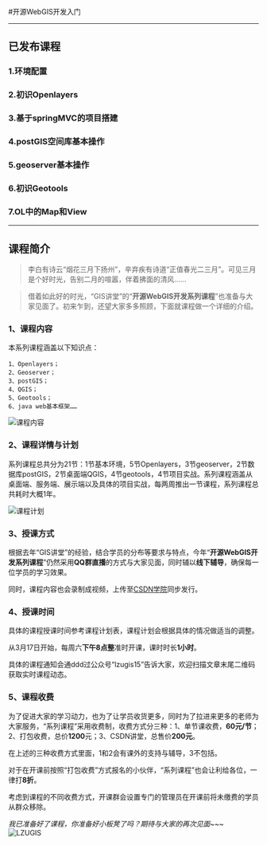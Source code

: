#开源WebGIS开发入门

---
## 已发布课程

### 1.环境配置

### 2.初识Openlayers

### 3.基于springMVC的项目搭建

### 4.postGIS空间库基本操作

### 5.geoserver基本操作

### 6.初识Geotools

### 7.OL中的Map和View


---
## 课程简介
 >李白有诗云“烟花三月下扬州”，辛弃疾有诗道“正值春光二三月”。可见三月是个好时光，告别二月的喧嚣，伴着拂面的清风……

>借着如此好的时光，“GIS讲堂”的“**开源WebGIS开发系列课程**”也准备与大家见面了。初来乍到，还望大家多多照顾，下面就课程做一个详细的介绍。

### 1、课程内容
本系列课程涵盖以下知识点：
```
1、Openlayers；
2、Geoserver；
3、postGIS；
4、QGIS；
5、Geotools；
6、java web基本框架……
```
![课程内容](https://upload-images.jianshu.io/upload_images/6826673-64959906fb645247.png?imageMogr2/auto-orient/strip%7CimageView2/2/w/1240)

### 2、课程详情与计划
系列课程总共分为21节：1节基本环境，5节Openlayers，3节geoserver，2节数据库postGIS，2节桌面端QGIS，4节geotools，4节项目实战。系列课程涵盖从桌面端、服务端、展示端以及具体的项目实战，每两周推出一节课程，系列课程总共耗时大概1年。

![课程计划](https://upload-images.jianshu.io/upload_images/6826673-148679892be258c6.png?imageMogr2/auto-orient/strip%7CimageView2/2/w/1240)

### 3、授课方式
根据去年“GIS讲堂”的经验，结合学员的分布等要求与特点，今年“**开源WebGIS开发系列课程**”仍然采用**QQ群直播**的方式与大家见面，同时辅以**线下辅导**，确保每一位学员的学习效果。

同时，课程内容也会录制成视频，上传至[CSDN学院](https://edu.csdn.net/lecturer/course_list)同步发行。

### 4、授课时间
具体的课程授课时间参考课程计划表，课程计划会根据具体的情况做适当的调整。

从3月17日开始，每周六**下午8点整**准时开课，课时时长**1小时**。

具体的课程通知会通ddd过公众号“lzugis15”告诉大家，欢迎扫描文章末尾二维码获取实时课程动态。

### 5、课程收费
为了促进大家的学习动力，也为了让学员收货更多，同时为了拉进来更多的老师为大家服务，“系列课程”采用收费制，收费方式分三种：1、单节课收费，**60元/节**；2、打包收费，总价**1200**元；3、CSDN讲堂，总售价**200元**。

在上述的三种收费方式里面，1和2会有课外的支持与辅导，3不包括。

对于在开课前按照“打包收费”方式报名的小伙伴，“系列课程”也会让利给各位，一律打**8折**。

考虑到课程的不同收费方式，开课群会设置专门的管理员在开课前将未缴费的学员从群众移除。

*我已准备好了课程，你准备好小板凳了吗？期待与大家的再次见面~~~*
![LZUGIS](http://upload-images.jianshu.io/upload_images/6826673-2444696a78e7b7b8?imageMogr2/auto-orient/strip%7CimageView2/2/w/1240)
